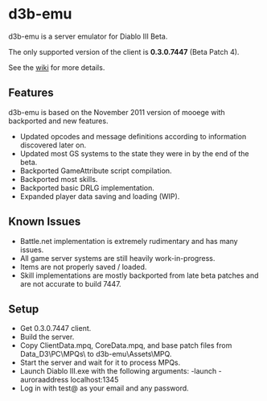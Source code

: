 # d3b-emu

d3b-emu is a server emulator for Diablo III Beta.

The only supported version of the client is **0.3.0.7447** (Beta Patch 4).

See the [wiki](https://github.com/Crypto137/d3b-emu/wiki) for more details.

## Features

d3b-emu is based on the November 2011 version of mooege with backported and new features.

- Updated opcodes and message definitions according to information discovered later on.
- Updated most GS systems to the state they were in by the end of the beta.
- Backported GameAttribute script compilation.
- Backported most skills.
- Backported basic DRLG implementation.
- Expanded player data saving and loading (WIP).

## Known Issues

- Battle.net implementation is extremely rudimentary and has many issues.
- All game server systems are still heavily work-in-progress.
- Items are not properly saved / loaded.
- Skill implementations are mostly backported from late beta patches and are not accurate to build 7447.

## Setup ##
- Get 0.3.0.7447 client.
- Build the server.
- Copy ClientData.mpq, CoreData.mpq, and base patch files from Data_D3\PC\MPQs\ to d3b-emu\Assets\MPQ\.
- Start the server and wait for it to process MPQs.
- Launch Diablo III.exe with the following arguments: -launch -auroraaddress localhost:1345
- Log in with test@ as your email and any password.
